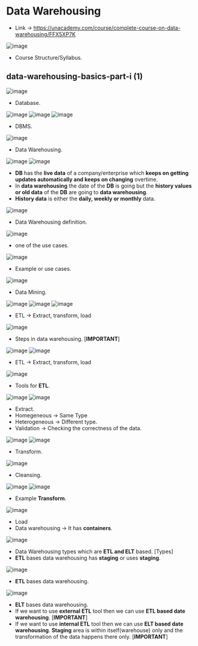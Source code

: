 # Data Warehousing

* Link -> https://unacademy.com/course/complete-course-on-data-warehousing/FFX5XP7K

![image](https://github.com/arghanath007/Data-Structure-and-Algorithms/assets/54589605/0500879a-e4bb-4ab7-be4c-456f07fb48b9)

* Course Structure/Syllabus.

## data-warehousing-basics-part-i (1)

![image](https://github.com/arghanath007/Data-Structure-and-Algorithms/assets/54589605/1f607f54-0394-4a83-90ca-d6351f739fb2)

* Database.

![image](https://github.com/arghanath007/Data-Structure-and-Algorithms/assets/54589605/d8846a7e-e9d3-472f-9e06-ede55f552469)
![image](https://github.com/arghanath007/Data-Structure-and-Algorithms/assets/54589605/6565af97-e3f2-4419-a020-654843c2f01a)
![image](https://github.com/arghanath007/Data-Structure-and-Algorithms/assets/54589605/5b319cec-70f9-4327-9147-286bf48c6d86)

* DBMS.

![image](https://github.com/arghanath007/Data-Structure-and-Algorithms/assets/54589605/a2473c45-995d-48d3-bb9f-a4f2a23b815c)

* Data Warehousing.

![image](https://github.com/arghanath007/Data-Structure-and-Algorithms/assets/54589605/9709c6ed-82cf-410b-8328-f9411f30cc5f)
![image](https://github.com/arghanath007/Data-Structure-and-Algorithms/assets/54589605/15de0712-d337-4884-a674-6ec8c8483543)

* **DB** has the **live data** of a company/enterprise which **keeps on getting updates automatically and keeps on changing** overtime.
* In **data warehousing** the date of the **DB** is going but the **history values or old data** of the **DB** are going to **data warehousing**.
* **History data** is either the **daily, weekly or monthly** data.

![image](https://github.com/arghanath007/Data-Structure-and-Algorithms/assets/54589605/25df7e82-b1c9-4db2-82ca-0b3499421baf)

* Data Warehousing definition.

![image](https://github.com/arghanath007/Data-Structure-and-Algorithms/assets/54589605/ebaa740e-1bfb-40de-bebf-59eccdd6178c)

* one of the use cases.

![image](https://github.com/arghanath007/Data-Structure-and-Algorithms/assets/54589605/416fa938-c6f0-465a-8402-82c5ae7fa572)

* Example or use cases.

![image](https://github.com/arghanath007/Data-Structure-and-Algorithms/assets/54589605/8d9abca7-c328-45f0-8f06-c30064b42b06)

* Data Mining.

![image](https://github.com/arghanath007/Data-Structure-and-Algorithms/assets/54589605/82ab5415-b359-4985-be31-c6e07f2bc89f)
![image](https://github.com/arghanath007/Data-Structure-and-Algorithms/assets/54589605/fee71c59-a818-48c6-81cd-9c3c89d3eb04)
![image](https://github.com/arghanath007/Data-Structure-and-Algorithms/assets/54589605/6b21be2a-36b7-48bf-a05c-7c252b922b13)

* ETL -> Extract, transform, load

![image](https://github.com/arghanath007/Data-Structure-and-Algorithms/assets/54589605/1e7784e1-94fc-4db5-9b9c-32807472ef5f)

* Steps in data warehousing. [**IMPORTANT**]

![image](https://github.com/arghanath007/Data-Structure-and-Algorithms/assets/54589605/168081e4-3092-48f0-81c3-419052f7eb8b)
![image](https://github.com/arghanath007/Data-Structure-and-Algorithms/assets/54589605/7ac6a1e7-2adb-419e-b4a0-24245b0191cf)

* ETL -> Extract, transform, load

![image](https://github.com/arghanath007/Data-Structure-and-Algorithms/assets/54589605/26a719f7-3282-417d-98fb-45a0086f76a8)

* Tools for **ETL**.

![image](https://github.com/arghanath007/Data-Structure-and-Algorithms/assets/54589605/0d61edda-f06e-478d-8f12-09198fa43b94)
![image](https://github.com/arghanath007/Data-Structure-and-Algorithms/assets/54589605/cbf9f30d-9aee-40ff-813f-699c76467684)

* Extract.
* Homegeneous -> Same Type
* Heterogeneous -> Different type.
* Validation -> Checking the correctness of the data.

![image](https://github.com/arghanath007/Data-Structure-and-Algorithms/assets/54589605/cb5575be-c738-464d-a017-ea05b58f20bf)
![image](https://github.com/arghanath007/Data-Structure-and-Algorithms/assets/54589605/6af4b73e-c6c8-4528-9074-e1d4f07ff85c)

* Transform.

![image](https://github.com/arghanath007/Data-Structure-and-Algorithms/assets/54589605/b7241f24-7b05-47e6-bed7-c62dae4493f5)

* Cleansing.

![image](https://github.com/arghanath007/Data-Structure-and-Algorithms/assets/54589605/3226dbbd-599c-45c6-9a6b-adc851f99b3c)
![image](https://github.com/arghanath007/Data-Structure-and-Algorithms/assets/54589605/d26db27a-697f-4df4-afa1-e01896895cac)

* Example **Transform**.

![image](https://github.com/arghanath007/Data-Structure-and-Algorithms/assets/54589605/ecc3e809-e112-49f0-b1b1-2e553f315349)

* Load
* Data warehousing -> It has **containers**.

![image](https://github.com/arghanath007/Data-Structure-and-Algorithms/assets/54589605/7cc0c1bf-3a20-4a21-9f41-0bec24250982)

* Data Warehousing types which are **ETL and ELT** based. [Types]
* **ETL** bases data warehousing has **staging** or uses **staging**.

![image](https://github.com/arghanath007/Data-Structure-and-Algorithms/assets/54589605/48516ddf-0189-45c7-af57-2f57ddf26348)

* **ETL** bases data warehousing.

![image](https://github.com/arghanath007/Data-Structure-and-Algorithms/assets/54589605/05be9351-595f-4e2d-907b-e76cc00668b9)

* **ELT** bases data warehousing.
* If we want to use **external ETL** tool then we can use **ETL based date warehousing**. [**IMPORTANT**]
* If we want to use **internal ETL** tool then we can use **ELT based date warehousing**. **Staging** area is within itself(warehouse) only and the transformation of the data happens there only. [**IMPORTANT**]


  
















